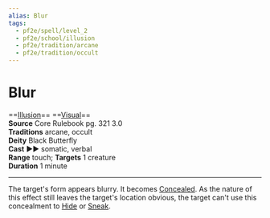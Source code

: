 ```yaml
---
alias: Blur
tags:
  - pf2e/spell/level_2
  - pf2e/school/illusion
  - pf2e/tradition/arcane
  - pf2e/tradition/occult
---
```


# Blur

==[Illusion](../../../Traits/Illusion.md)== ==[Visual](../../../Traits/Visual.md)==  
__Source__ Core Rulebook pg. 321 3.0  
**Traditions** arcane, occult  
**Deity** Black Butterfly  
**Cast** ►► somatic, verbal  
**Range** touch; **Targets** 1 creature  
**Duration** 1 minute

---

The target's form appears blurry. It becomes [Concealed](../../../Conditions/Concealed.md). As the nature of this effect still leaves the target's location obvious, the target can't use this concealment to [Hide](../../../Rules/Actions/Hide.md) or [Sneak](../../../Rules/Actions/Sneak.md).
